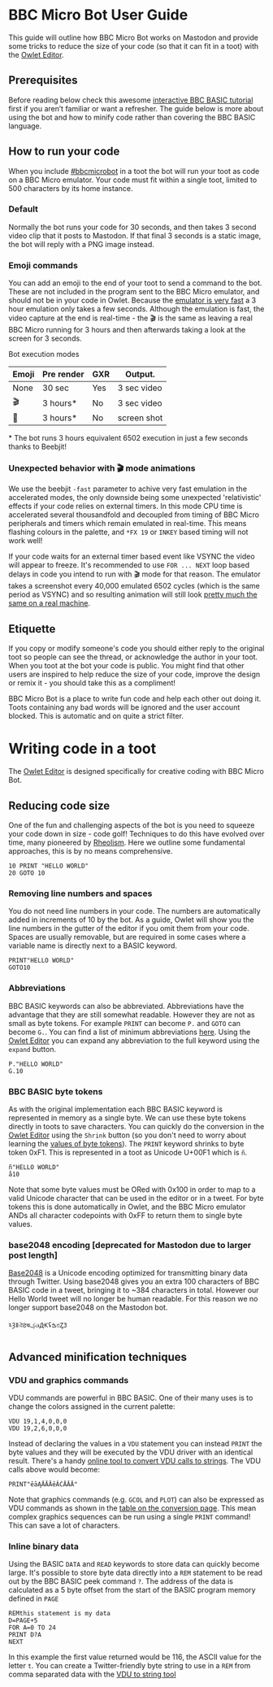 # BBC Micro Bot User Guide

This guide will outline how BBC Micro Bot works on Mastodon and provide some tricks to reduce the size of your code (so that it can fit in a toot) with the [Owlet Editor](https://bbcmic.ro). 

## Prerequisites 

Before reading below check this awesome [interactive BBC BASIC tutorial](https://www.bbcmicrobot.com/learn/index.html) first if you aren’t familiar or want a refresher. The guide below is more about using the bot and how to minify code rather than covering the BBC BASIC language.

## How to run your code

When you include [#bbcmicrobot](https://mastodon.me.uk/@bbcmicrobot) in a toot the bot will run your toot as code on a BBC Micro emulator. Your code must fit within a single toot, limited to 500 characters by its home instance.

### Default 

Normally the bot runs your code for 30 seconds, and then takes 3 second video clip that it posts to Mastodon. If that final 3 seconds is a static image, the bot will reply with a PNG image instead.

### Emoji commands

You can add an emoji to the end of your toot to send a command to the bot. These are not included in the program sent to the BBC Micro emulator, and should not be in your code in Owlet. Because the [emulator is very fast](https://github.com/scarybeasts/beebjit) a 3 hour emulation only takes a few seconds. Although the emulation is fast, the video capture at the end is real-time - the 🎬 is the same as leaving a real BBC Micro running for 3 hours and then afterwards taking a look at the screen for 3 seconds. 


Bot execution modes

| Emoji       | Pre render  | GXR | Output.     |
| ----------- | ----------- | ----| ----------- |
| None        | 30 sec      | Yes | 3 sec video |
| 🎬          | 3 hours*    | No  | 3 sec video |
| 🚀          | 3 hours*    | No  | screen shot |


\* The bot runs 3 hours equivalent 6502 execution in just a few seconds thanks to Beebjit!

### Unexpected behavior with 🎬 mode animations 

We use the beebjit `-fast` parameter to achive very fast emulation in the accelerated modes, the only downside being some unexpected 'relativistic' effects if your code relies on external timers. In this mode CPU time is accelerated several thousandfold and decoupled from timing of BBC Micro peripherals and timers which remain emulated in real-time. This means flashing colours in the palette, and `*FX 19` or `INKEY` based timing will not work well!

If your code waits for an external timer based event like VSYNC the video will appear to freeze. It's recommended to use `FOR ... NEXT` loop based delays in code you intend to run with 🎬 mode for that reason. The emulator takes a screenshot every 40,000 emulated 6502 cycles (which is the same period as VSYNC) and so resulting animation will still look [pretty much the same on a real machine](https://twitter.com/bbcmicrobot/status/1356755101587697669?s=20).


## Etiquette 

If you copy or modify someone's code you should either reply to the original toot so people can see the thread, or acknowledge the author in your toot. When you toot at the bot your code is public. You might find that other users are inspired to help reduce the size of your code, improve the design or remix it - you should take this as a compliment!

BBC Micro Bot is a place to write fun code and help each other out doing it. Toots containing any bad words will be ignored and the user account blocked. This is automatic and on quite a strict filter. 

# Writing code in a toot

The [Owlet Editor](https://bbcmic.ro) is designed specifically for creative coding with BBC Micro Bot. 

## Reducing code size

One of the fun and challenging aspects of the bot is you need to squeeze your code down in size - code golf! Techniques to do this have evolved over time, many pioneered by [Rheolism](https://botsin.space/@rheolism). Here we outline some fundamental approaches, this is by no means comprehensive.

```
10 PRINT "HELLO WORLD"
20 GOTO 10 
```


### Removing line numbers and spaces

You do not need line numbers in your code. The numbers are automatically added in increments of 10 by the bot. As a guide, Owlet will show you the line numbers in the gutter of the editor if you omit them from your code. Spaces are usually removable, but are required in some cases where a variable name is directly next to a BASIC keyword.

```
PRINT"HELLO WORLD"
GOTO10 
```

### Abbreviations 

BBC BASIC keywords can also be abbreviated. Abbreviations have the advantage that they are still somewhat readable. However they are not as small as byte tokens. For example `PRINT` can become `P.` and `GOTO` can become `G.`. You can find a list of minimum abbreviations [here](https://central.kaserver5.org/Kasoft/Typeset/BBC/Ch47.html). Using the [Owlet Editor](https://bbcmic.ro) you can expand any abbreviation to the full keyword using the `expand` button.

```
P."HELLO WORLD"
G.10
```

### BBC BASIC byte tokens

As with the original implementation each BBC BASIC keyword is represented in memory as a single byte. We can use these byte tokens directly in toots to save characters. You can quickly do the conversion in the [Owlet Editor](https://bbcmic.ro) using the `Shrink` button (so you don't need to worry about learning the [values of byte tokens](http://www.benryves.com/bin/bbcbasic/manual/Appendix_Tokeniser.htm)). The `PRINT` keyword shrinks to byte token 0xF1. This is represented in a toot as Unicode U+00F1 which is `ñ`.

```
ñ"HELLO WORLD"
å10
```

Note that some byte values must be ORed with 0x100 in order to map to a valid Unicode character that can be used in the editor or in a tweet. For byte tokens this is done automatically in Owlet, and the BBC Micro emulator ANDs all character codepoints with 0xFF to return them to single byte values. 


### base2048 encoding [deprecated for Mastodon due to larger post length]

[Base2048](https://github.com/qntm/base2048) is a Unicode encoding optimized for transmitting binary data through Twitter. Using base2048 gives you an extra 100 characters of BBC BASIC code in a tweet, bringing it to ~384 characters in total. However our Hello World tweet will no longer be human readable. For this reason we no longer support base2048 on the Mastodon bot.

```
༣Ȝǁঐ౭चؼ๗ԪʢࠁನȤ3
```

## Advanced minification techniques

### VDU and graphics commands

VDU commands are powerful in BBC BASIC. One of their many uses is to change the colors assigned in the current palette:

```
VDU 19,1,4,0,0,0
VDU 19,2,6,0,0,0
```
Instead of declaring the values in a `VDU` statement you can instead `PRINT` the byte values and they will be executed by the VDU driver with an identical result. There's a handy [online tool to convert VDU calls to strings](https://8bitkick.github.io/vdu/). The VDU calls above would become:
```
PRINT"ēāĄĀĀĀēĂĆĀĀĀ"
```
Note that graphics commands (e.g. `GCOL` and `PLOT`) can also be expressed as VDU commands as shown in the [table on the conversion page](https://8bitkick.github.io/vdu/). This mean complex graphics sequences can be run using a single `PRINT` command! This can save a lot of characters.

### Inline binary data

Using the BASIC `DATA` and `READ` keywords to store data can quickly become large. It's possible to store byte data directly into a `REM` statement to be read out by the BBC BASIC peek command `?`. The address of the data is calculated as a 5 byte offset from the start of the BASIC program memory defined in `PAGE`

```
REMthis statement is my data
D=PAGE+5
FOR A=0 TO 24
PRINT D?A
NEXT
```

In this example the first value returned would be 116, the ASCII value for the letter `t`. You can create a Twitter-friendly byte string to use in a `REM` from comma separated data with the [VDU to string tool](https://8bitkick.github.io/vdu/)
